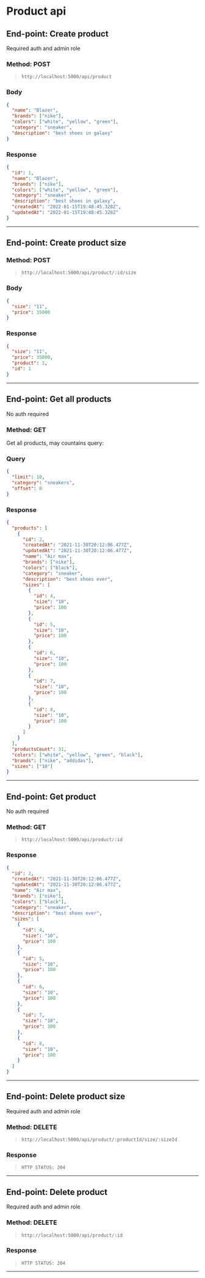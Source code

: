 # Product api

## End-point: Create product

Required auth and admin role

### Method: **POST**

> ```
> http://localhost:5000/api/product
> ```

### Body

```json
{
  "name": "Blazer",
  "brands": ["nike"],
  "colors": ["white", "yellow", "green"],
  "category": "sneaker",
  "description": "best shoes in galaxy"
}
```

### Response

```json
{
  "id": 1,
  "name": "Blazer",
  "brands": ["nike"],
  "colors": ["white", "yellow", "green"],
  "category": "sneaker",
  "description": "best shoes in galaxy",
  "createdAt": "2022-01-15T19:48:45.328Z",
  "updatedAt": "2022-01-15T19:48:45.328Z"
}
```

---

## End-point: Create product size

### Method: **POST**

> ```
> http://localhost:5000/api/product/:id/size
> ```

### Body

```json
{
  "size": "11",
  "price": 35000
}
```

### Response

```json
{
  "size": "11",
  "price": 35000,
  "product": 1,
  "id": 1
}
```

---

## End-point: Get all products

No auth required

### Method: **GET**

Get all products, may countains query:

### Query

```json
{
  "limit": 10,
  "category": "sneakers",
  "offset": 0
}
```

### Response

```json
{
  "products": [
    {
      "id": 2,
      "createdAt": "2021-11-30T20:12:06.477Z",
      "updatedAt": "2021-11-30T20:12:06.477Z",
      "name": "Air max",
      "brands": ["nike"],
      "colors": ["black"],
      "category": "sneaker",
      "description": "best shoes ever",
      "sizes": [
        {
          "id": 4,
          "size": "10",
          "price": 100
        },
        {
          "id": 5,
          "size": "10",
          "price": 100
        },
        {
          "id": 6,
          "size": "10",
          "price": 100
        },
        {
          "id": 7,
          "size": "10",
          "price": 100
        },
        {
          "id": 8,
          "size": "10",
          "price": 100
        }
      ]
    }
  ],
  "productsCount": 31,
  "colors": ["white", "yellow", "green", "black"],
  "brands": ["nike", "addidas"],
  "sizes": ["10"]
}
```

---

## End-point: Get product

No auth required

### Method: **GET**

> ```
> http://localhost:5000/api/product/:id
> ```

### Response

```json
{
  "id": 2,
  "createdAt": "2021-11-30T20:12:06.477Z",
  "updatedAt": "2021-11-30T20:12:06.477Z",
  "name": "Air max",
  "brands": ["nike"],
  "colors": ["black"],
  "category": "sneaker",
  "description": "best shoes ever",
  "sizes": [
    {
      "id": 4,
      "size": "10",
      "price": 100
    },
    {
      "id": 5,
      "size": "10",
      "price": 100
    },
    {
      "id": 6,
      "size": "10",
      "price": 100
    },
    {
      "id": 7,
      "size": "10",
      "price": 100
    },
    {
      "id": 8,
      "size": "10",
      "price": 100
    }
  ]
}
```

---

## End-point: Delete product size

Required auth and admin role

### Method: **DELETE**

> ```
> http://localhost:5000/api/product/:productId/size/:sizeId
> ```

### Response

> ```
> HTTP STATUS: 204
> ```

---

## End-point: Delete product

Required auth and admin role

### Method: **DELETE**

> ```
> http://localhost:5000/api/product/:id
> ```

### Response

> ```
> HTTP STATUS: 204
> ```

---
